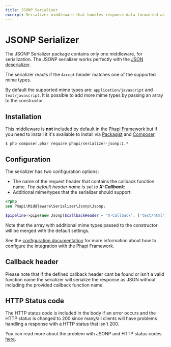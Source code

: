 ```yaml
---
title: JSONP Serializer
excerpt: Serializer middleware that handles response data formatted as JSONP
---
```


# JSONP Serializer

The JSONP Serializer package contains only one middleware, for serialization. The JSONP serializer works perfectly with the [JSON deserializer](/docs/serializer/json/).

The serializer reacts if the <code>Accept</code> header matches one of the supported mime types.

By default the supported mime types are: <code>application/javascript</code> and <code>text/javascript</code>. It is possible to add more mime types by passing an array to the constructor.

## Installation
This middleware is **not** included by default in the [Phapi Framework](https://github.com/phapi/phapi-framework) but if you need to install it it's available to install via [Packagist](https://packagist.org) and [Composer](https://getcomposer.org).

```shell
$ php composer.phar require phapi/serializer-jsonp:1.*
```

## Configuration
The serializer has two configuration options:
- The name of the request header that contains the callback function name. *The default header name is set to **X-Callback***:
- Additional mime/types that the serializer should support.

```php
<?php
use Phapi\Middleware\Serializer\Jsonp\Jsonp;

$pipeline->pipe(new Jsonp($callbackHeader = 'X-Callback', ['text/html']));
```

Note that the array with additional mime types passed to the constructor will be merged with the default settings.

See the [configuration documentation](/docs/started/configuration/) for more information about how to configure the integration with the Phapi Framework.

## Callback header
Please note that if the defined callback header cant be found or isn't a valid function name the serializer will serialize the response as JSON without including the provided callback function name.

## HTTP Status code
The HTTP status code is included in the body if an error occurs and the HTTP status is changed to 200 since many/all clients will have problems handling a response with a HTTP status that isn't 200.

You can read more about the problem with JSONP and HTTP status codes [here](http://www.theguardian.com/info/developer-blog/2012/jul/16/http-status-codes-jsonp).
